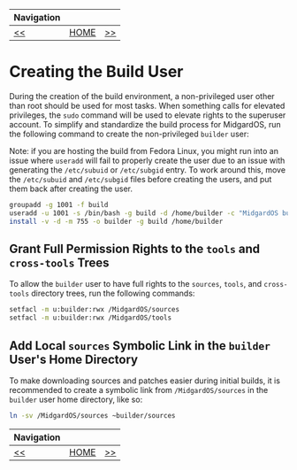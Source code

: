 | Navigation |||
| --- | --- | ---: |
| [<<](./FormatAndMount.md) | [HOME](./README.md) | [>>](./SetEnvironmentVars.md) |

# Creating the Build User

During the creation of the build environment, a non-privileged user other than root should be used for most tasks. When something calls for elevated privileges, the `sudo` command will be used to elevate rights to the superuser account. To simplify and standardize the build process for MidgardOS, run the following command to create the non-privileged `builder` user:

Note: if you are hosting the build from Fedora Linux, you might run into an issue where `useradd` will fail to properly create the user due to an issue with generating the `/etc/subuid` or `/etc/subgid` entry. To work around this, move the `/etc/subuid` and `/etc/subgid` files before creating the users, and put them back after creating the user.

```bash
groupadd -g 1001 -f build
useradd -u 1001 -s /bin/bash -g build -d /home/builder -c "MidgardOS build user" -M -N builder
install -v -d -m 755 -o builder -g build /home/builder
```

## Grant Full Permission Rights to the `tools` and `cross-tools` Trees

To allow the `builder` user to have full rights to the `sources`, `tools`, and `cross-tools` directory trees, run the following commands:

```bash
setfacl -m u:builder:rwx /MidgardOS/sources
setfacl -m u:builder:rwx /MidgardOS/tools
```

## Add Local `sources` Symbolic Link in the `builder` User's Home Directory

To make downloading sources and patches easier during initial builds, it is recommended to create a symbolic link from `/MidgardOS/sources` in the `builder` user home directory, like so:

```bash
ln -sv /MidgardOS/sources ~builder/sources
```

| Navigation |||
| --- | --- | ---: |
| [<<](./FormatAndMount.md) | [HOME](./README.md) | [>>](./SetEnvironmentVars.md) |
